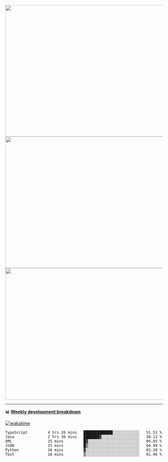 <p float="left" align="middle"><img src="https://user-images.githubusercontent.com/56089155/195064669-12bd89bb-53c9-44b1-9fd8-993f93f585e1.png" width="600px" height="420px">
<img src="https://user-images.githubusercontent.com/56089155/195064706-c37aa3c8-f669-46c9-abba-1eadcbb910c5.png" width="600px" height="420px">
<img src="https://user-images.githubusercontent.com/56089155/195064753-0de674c7-4fc7-4831-a8a5-402e19cc77be.png" width="600px" height="420px"></p>

<hr />

**📊 [Weekly development breakdown](https://wakatime.com/@Ari24)**

[![wakatime](https://wakatime.com/badge/user/ca34c016-707f-4382-84cf-1823913a1423.svg)](https://wakatime.com/@ca34c016-707f-4382-84cf-1823913a1423)

<!--START_SECTION:waka-->

```text
TypeScript         4 hrs 26 mins   █████████████░░░░░░░░░░░░   51.51 %
Java               2 hrs 36 mins   ███████▓░░░░░░░░░░░░░░░░░   30.13 %
XML                35 mins         █▓░░░░░░░░░░░░░░░░░░░░░░░   06.85 %
JSON               25 mins         █▒░░░░░░░░░░░░░░░░░░░░░░░   04.99 %
Python             16 mins         ▓░░░░░░░░░░░░░░░░░░░░░░░░   03.20 %
Text               10 mins         ▒░░░░░░░░░░░░░░░░░░░░░░░░   01.96 %
```

<!--END_SECTION:waka-->
